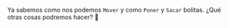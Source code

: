 Ya sabemos como nos podemos `Mover` y como `Poner` y `Sacar` bolitas. ¿Qué otras cosas podremos hacer? :eyes: